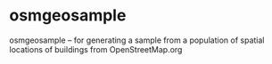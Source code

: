 # osmgeosample
osmgeosample – for generating a sample from a population of spatial locations of buildings from OpenStreetMap.org
